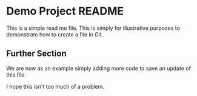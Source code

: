# Demo Project README 

This is a simple read me file. 
This is simply for illustrative purposes to demonstrate how to create a file in Git. 

## Further Section 
We are now as an example simply adding more code to save an update of this file. 

I hope this isn't too much of a problem. 